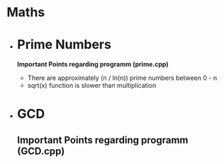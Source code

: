 # Maths
 - # Prime Numbers 
 
    **Important Points regarding programm (prime.cpp)**


    - There are approximately (n / ln(n)) prime numbers between 0 - n
    - sqrt(x) function is slower than multiplication

 - # GCD
    **Important Points regarding programm (GCD.cpp)**
    - 
